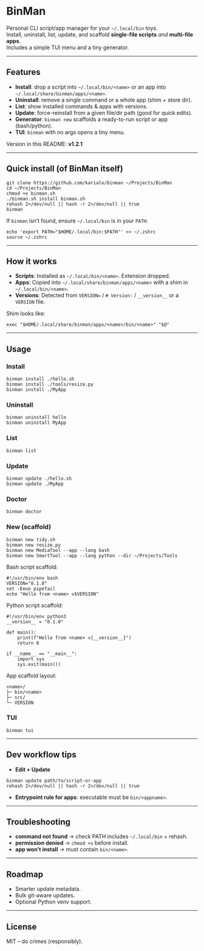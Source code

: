 # BinMan

Personal CLI script/app manager for your `~/.local/bin` toys.  
Install, uninstall, list, update, and scaffold **single-file scripts** *and* **multi-file apps**.  
Includes a simple TUI menu and a tiny generator.

---

## Features

- **Install**: drop a script into `~/.local/bin/<name>` or an app into `~/.local/share/binman/apps/<name>`.
- **Uninstall**: remove a single command or a whole app (shim + store dir).
- **List**: show installed commands & apps with versions.
- **Update**: force-reinstall from a given file/dir path (good for quick edits).
- **Generator**: `binman new` scaffolds a ready-to-run script or app (bash/python).
- **TUI**: `binman` with no args opens a tiny menu.

Version in this README: **v1.2.1**

---

## Quick install (of BinMan itself)

```
git clone https://github.com/karialo/binman ~/Projects/BinMan
cd ~/Projects/BinMan
chmod +x binman.sh
./binman.sh install binman.sh
rehash 2>/dev/null || hash -r 2>/dev/null || true
binman
```

If `binman` isn’t found, ensure `~/.local/bin` is in your `PATH`:

```
echo 'export PATH="$HOME/.local/bin:$PATH"' >> ~/.zshrc
source ~/.zshrc
```

---

## How it works

- **Scripts**: Installed as `~/.local/bin/<name>`. Extension dropped.
- **Apps**: Copied into `~/.local/share/binman/apps/<name>` with a shim in `~/.local/bin/<name>`.
- **Versions**: Detected from `VERSION=` / `# Version:` / `__version__` or a `VERSION` file.

Shim looks like:

```#!/usr/bin/env bash
exec "$HOME/.local/share/binman/apps/<name>/bin/<name>" "$@"
```

---

## Usage

### Install

```
binman install ./hello.sh
binman install ./tools/resize.py
binman install ./MyApp
```

### Uninstall

```
binman uninstall hello
binman uninstall MyApp
```
### List

```
binman list
```

### Update

```
binman update ./hello.sh
binman update ./MyApp
```

### Doctor

```
binman doctor
```

### New (scaffold)

```
binman new tidy.sh
binman new resize.py
binman new MediaTool --app --lang bash
binman new SmartTool --app --lang python --dir ~/Projects/Tools
```

Bash script scaffold:

```
#!/usr/bin/env bash
VERSION="0.1.0"
set -Eeuo pipefail
echo "Hello from <name> v$VERSION"
```

Python script scaffold:

```
#!/usr/bin/env python3
__version__ = "0.1.0"

def main():
    print(f"Hello from <name> v{__version__}")
    return 0

if __name__ == "__main__":
    import sys
    sys.exit(main())
```

App scaffold layout:

```
<name>/
├─ bin/<name>
├─ src/
└─ VERSION
```

### TUI

```
binman tui
```

---

## Dev workflow tips

- **Edit + Update**

```
binman update path/to/script-or-app
rehash 2>/dev/null || hash -r 2>/dev/null || true
```

- **Entrypoint rule for apps**: executable must be `bin/<appname>`.

---

## Troubleshooting

- **command not found** → check PATH includes `~/.local/bin` + rehash.
- **permission denied** → `chmod +x` before install.
- **app won’t install** → must contain `bin/<name>`.

---

## Roadmap

- Smarter update metadata.
- Bulk git-aware updates.
- Optional Python venv support.

---

## License

MIT – do crimes (responsibly).
